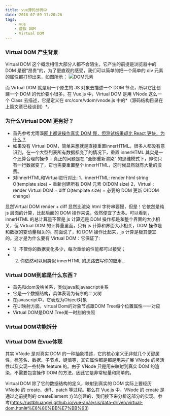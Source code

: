 ```yaml
---
title: vue源码分析中
date: 2018-07-09 17:20:26
tags:
    - vue
    - 虚拟 DOM
    - Virtual DOM
---
```


### Virtual DOM 产生背景

Virtual DOM 这个概念相信大部分人都不会陌生，它产生的前提是浏览器中的 DOM 是很“昂贵"的，为了更直观的感受，我们可以简单的把一个简单的 div 元素的属性都打印出来，如图所示：
![DOM元素](/blog/img/dom.png)

而 Virtual DOM 就是用一个原生的 JS 对象去描述一个 DOM 节点，所以它比创建一个 DOM 的代价要小很多。在 Vue.js 中，Virtual DOM 是用 VNode 这么一个 Class 去描述，它是定义在 src/core/vdom/vnode.js 中的*（源码结构目录在上篇文章已经谈到）*。

### 为什么Virtual DOM 更有好？
* 首先参考尤雨溪[网上都说操作真实 DOM 慢，但测试结果却比 React 更快，为什么？](https://www.zhihu.com/question/31809713)
* 如果没有 Virtual DOM，简单来想就是直接重置innerHTML。很多人都没有意识到，在一个大型列表所有数据都变了的情况下，重置 innerHTML 其实是一个还算合理的操作... 真正的问题是在 “全部重新渲染” 的思维模式下，即使只有一行数据变了，它也需要重置整个 innerHTML，这时候显然就有大量的浪费。
* 对innerHTML和Virtual进行对比:
	1，innerHTML: render html string O(template size) + 重新创建所有 DOM 元素 O(DOM size)
	2，Virtual  : render Virtual DOM + diff O(template size) + 必要的 DOM 更新 O(DOM change)

显然Virtual DOM render + diff 显然比渲染 html 字符串要慢，但是！它依然是纯 js 层面的计算，比起后面的 DOM 操作来说，依然便宜了太多。可以看到，innerHTML 的总计算量不管是 js 计算还是 DOM 操作都是和整个界面的大小相关，但 Virtual DOM 的计算量里面，只有 js 计算和界面大小相关，DOM 操作是和数据的变动量相关的。前面说了，和 DOM 操作比起来，js 计算是极其便宜的。这才是为什么要有 Virtual DOM：它保证了: 
- 1）不管你的数据变化多少，每次重绘的性能都可以接受；
- 2) 你依然可以用类似 innerHTML 的思路去写你的应用…	


### Virtual DOM到底是什么东西？
* 首先和dom没啥关系，类似java和javascript关系
* 它是一个数据结构，具体表现为有序的二叉树
* 在javascript中，它表现为Object对象
* 在UI映射方面，virtual Dom的对象节点跟DOM Tree每个位置属性一一对应
* Virtual DOM是DOM Tree某一时刻的快照

### Virtual DOM功能拆分


### Virtual DOM 在vue体现
其实 VNode 是对真实 DOM 
的一种抽象描述，它的核心定义无非就几个关键属性，标签名、数据、子节点、键值等，其它属性都是都是用来扩展 VNode 的灵活性以及实现一些特殊 feature 的。由于 VNode 只是用来映射到真实 DOM 的渲染，不需要包含操作 DOM 的方法，因此它是非常轻量和简单的。

Virtual DOM 除了它的数据结构的定义，映射到真实的 DOM 实际上要经历 VNode 的 create、diff、patch 等过程。那么在 Vue.js 中，VNode 的 create 是通过之前提到的 createElement 方法创建的，我们接下来分析这部分的实现。参考(https://ustbhuangyi.github.io/vue-analysis/data-driven/virtual-dom.html#%E6%80%BB%E7%BB%93)




